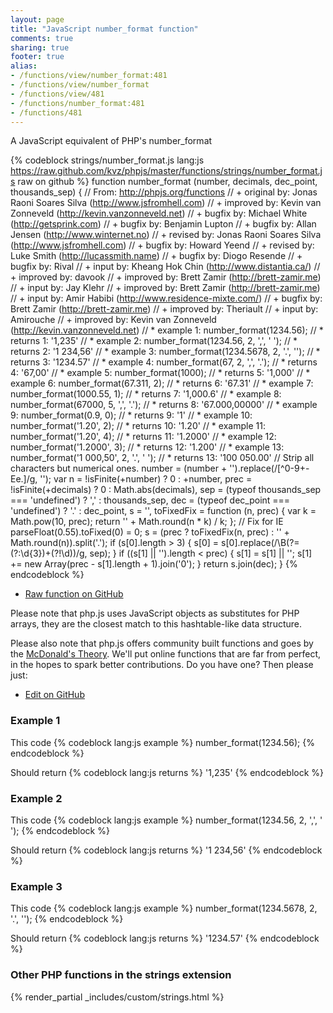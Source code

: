 ```yaml
---
layout: page
title: "JavaScript number_format function"
comments: true
sharing: true
footer: true
alias:
- /functions/view/number_format:481
- /functions/view/number_format
- /functions/view/481
- /functions/number_format:481
- /functions/481
---
```

<!-- Generated by Rakefile:build -->
A JavaScript equivalent of PHP's number_format

{% codeblock strings/number_format.js lang:js https://raw.github.com/kvz/phpjs/master/functions/strings/number_format.js raw on github %}
function number_format (number, decimals, dec_point, thousands_sep) {
  // From: http://phpjs.org/functions
  // +   original by: Jonas Raoni Soares Silva (http://www.jsfromhell.com)
  // +   improved by: Kevin van Zonneveld (http://kevin.vanzonneveld.net)
  // +     bugfix by: Michael White (http://getsprink.com)
  // +     bugfix by: Benjamin Lupton
  // +     bugfix by: Allan Jensen (http://www.winternet.no)
  // +    revised by: Jonas Raoni Soares Silva (http://www.jsfromhell.com)
  // +     bugfix by: Howard Yeend
  // +    revised by: Luke Smith (http://lucassmith.name)
  // +     bugfix by: Diogo Resende
  // +     bugfix by: Rival
  // +      input by: Kheang Hok Chin (http://www.distantia.ca/)
  // +   improved by: davook
  // +   improved by: Brett Zamir (http://brett-zamir.me)
  // +      input by: Jay Klehr
  // +   improved by: Brett Zamir (http://brett-zamir.me)
  // +      input by: Amir Habibi (http://www.residence-mixte.com/)
  // +     bugfix by: Brett Zamir (http://brett-zamir.me)
  // +   improved by: Theriault
  // +      input by: Amirouche
  // +   improved by: Kevin van Zonneveld (http://kevin.vanzonneveld.net)
  // *     example 1: number_format(1234.56);
  // *     returns 1: '1,235'
  // *     example 2: number_format(1234.56, 2, ',', ' ');
  // *     returns 2: '1 234,56'
  // *     example 3: number_format(1234.5678, 2, '.', '');
  // *     returns 3: '1234.57'
  // *     example 4: number_format(67, 2, ',', '.');
  // *     returns 4: '67,00'
  // *     example 5: number_format(1000);
  // *     returns 5: '1,000'
  // *     example 6: number_format(67.311, 2);
  // *     returns 6: '67.31'
  // *     example 7: number_format(1000.55, 1);
  // *     returns 7: '1,000.6'
  // *     example 8: number_format(67000, 5, ',', '.');
  // *     returns 8: '67.000,00000'
  // *     example 9: number_format(0.9, 0);
  // *     returns 9: '1'
  // *    example 10: number_format('1.20', 2);
  // *    returns 10: '1.20'
  // *    example 11: number_format('1.20', 4);
  // *    returns 11: '1.2000'
  // *    example 12: number_format('1.2000', 3);
  // *    returns 12: '1.200'
  // *    example 13: number_format('1 000,50', 2, '.', ' ');
  // *    returns 13: '100 050.00'
  // Strip all characters but numerical ones.
  number = (number + '').replace(/[^0-9+\-Ee.]/g, '');
  var n = !isFinite(+number) ? 0 : +number,
    prec = !isFinite(+decimals) ? 0 : Math.abs(decimals),
    sep = (typeof thousands_sep === 'undefined') ? ',' : thousands_sep,
    dec = (typeof dec_point === 'undefined') ? '.' : dec_point,
    s = '',
    toFixedFix = function (n, prec) {
      var k = Math.pow(10, prec);
      return '' + Math.round(n * k) / k;
    };
  // Fix for IE parseFloat(0.55).toFixed(0) = 0;
  s = (prec ? toFixedFix(n, prec) : '' + Math.round(n)).split('.');
  if (s[0].length > 3) {
    s[0] = s[0].replace(/\B(?=(?:\d{3})+(?!\d))/g, sep);
  }
  if ((s[1] || '').length < prec) {
    s[1] = s[1] || '';
    s[1] += new Array(prec - s[1].length + 1).join('0');
  }
  return s.join(dec);
}
{% endcodeblock %}

 - [Raw function on GitHub](https://github.com/kvz/phpjs/blob/master/functions/strings/number_format.js)

Please note that php.js uses JavaScript objects as substitutes for PHP arrays, they are 
the closest match to this hashtable-like data structure. 

Please also note that php.js offers community built functions and goes by the 
[McDonald's Theory](https://medium.com/what-i-learned-building/9216e1c9da7d). We'll put online 
functions that are far from perfect, in the hopes to spark better contributions. 
Do you have one? Then please just: 

 - [Edit on GitHub](https://github.com/kvz/phpjs/edit/master/functions/strings/number_format.js)

### Example 1
This code
{% codeblock lang:js example %}
number_format(1234.56);
{% endcodeblock %}

Should return
{% codeblock lang:js returns %}
'1,235'
{% endcodeblock %}

### Example 2
This code
{% codeblock lang:js example %}
number_format(1234.56, 2, ',', ' ');
{% endcodeblock %}

Should return
{% codeblock lang:js returns %}
'1 234,56'
{% endcodeblock %}

### Example 3
This code
{% codeblock lang:js example %}
number_format(1234.5678, 2, '.', '');
{% endcodeblock %}

Should return
{% codeblock lang:js returns %}
'1234.57'
{% endcodeblock %}


### Other PHP functions in the strings extension
{% render_partial _includes/custom/strings.html %}
